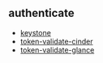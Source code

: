 
## authenticate
- [keystone](https://godleon.github.io/osp_test_results/0.2.107/authenticate/keystone.html)
- [token-validate-cinder](https://godleon.github.io/osp_test_results/0.2.107/authenticate/token-validate-cinder.html)
- [token-validate-glance](https://godleon.github.io/osp_test_results/0.2.107/authenticate/token-validate-glance.html)

